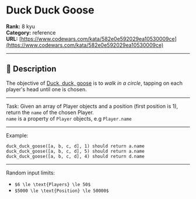 # Duck Duck Goose

**Rank:** 8 kyu  
**Category:** reference  
**URL:** [https://www.codewars.com/kata/582e0e592029ea10530009ce](https://www.codewars.com/kata/582e0e592029ea10530009ce)

---

## 📝 Description

The objective of [Duck, duck, goose](https://en.wikipedia.org/wiki/Duck,_duck,_goose) is to _walk in a circle_, tapping on each player's head until one is chosen.

----

Task:
Given an array of Player objects and a position (first position is 1), return the `name` of the chosen Player.<br>`name` is a property of `Player` objects, e.g `Player.name`


----

Example:


```
duck_duck_goose([a, b, c, d], 1) should return a.name
duck_duck_goose([a, b, c, d], 5) should return a.name
duck_duck_goose([a, b, c, d], 4) should return d.name
```



----

Random input limits:
* `$6 \le \text{Players} \le 50$`
* `$5000 \le \text{Position} \le 50000$`

